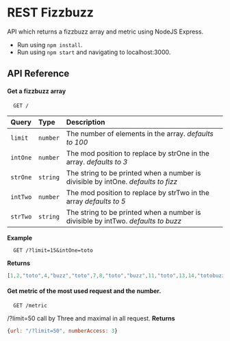 
# REST Fizzbuzz

API which returns a fizzbuzz array and metric using NodeJS Express. 
 - Run using `npm install`.
 - Run using `npm start` and navigating to localhost:3000.

## API Reference

#### Get a fizzbuzz array

```http
  GET /
```

| Query | Type     | Description                |
| :-------- | :------- | :------------------------- |
| `limit` | `number` | The number of elements in the array. *defaults to 100* |
| `intOne` | `number` | The mod position to replace by strOne in the array. *defaults to 3* |
| `strOne` | `string` | The string to be printed when a number is divisible by intOne. *defaults to fizz* |
| `intTwo` | `number` | The mod position to replace by strTwo in the array *defaults to 5* |
| `strTwo` | `string` | The string to be printed when a number is divisible by intTwo. *defaults to buzz* |

**Example**

```http
  GET /?limit=15&intOne=toto
```
**Returns**
```javascript
[1,2,"toto",4,"buzz","toto",7,8,"toto","buzz",11,"toto",13,14,"totobuzz"]
```

#### Get metric of the most used request and the number.

```http
  GET /metric
```

/?limit=50 call by Three and maximal in all request.
**Returns**
```javascript
{url: "/?limit=50", numberAccess: 3}
```
